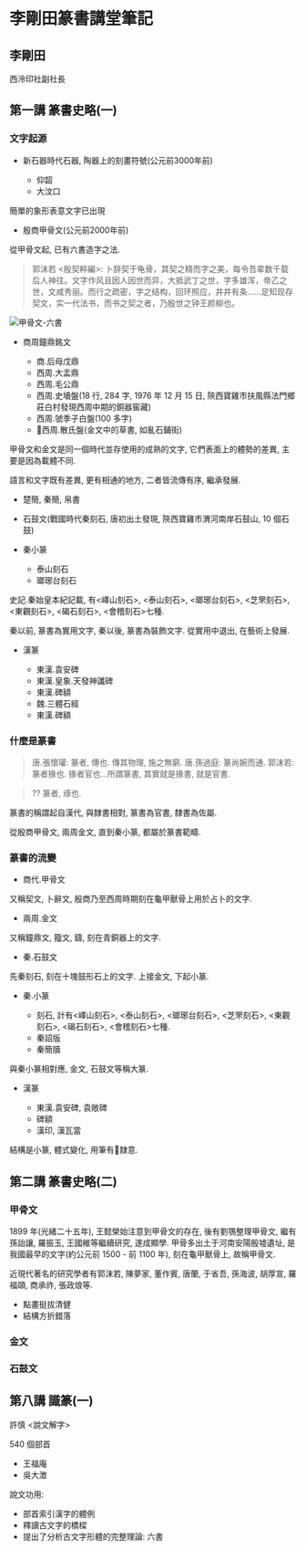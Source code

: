 # 李剛田篆書講堂筆記

## 李剛田

西泠印社副社長

## 第一講 篆書史略(一)

### 文字起源

- 新石器時代石器, 陶器上的刻畫符號(公元前3000年前)

  - 仰韶
  - 大汶口

簡單的象形表意文字已出現

- 殷商甲骨文(公元前2000年前)

從甲骨文起, 已有六書造字之法.

> 郭沫若 <殷契粹編>: 卜辞契于龟骨，其契之精而字之美，每令吾辈数千载后人神往。文字作风且因人因世而异，大抵武丁之世，字多雄浑，帝乙之世，文咸秀丽。而行之疏密，字之结构，回环照应，井井有条……足知现存契文，实一代法书，而书之契之者，乃殷世之钟王颜柳也。

![甲骨文-六書](/arts/images/00_ligangtian_jiaguwen.png)

- 商周鐘鼎銘文

  - 商.后母戊鼎
  - 西周.大盂鼎
  - 西周.毛公鼎
  - 西周.史墻盤(18 行, 284 字, 1976 年 12 月 15 日, 陝西寶雞市扶風縣法門鄉莊白村發現西周中期的銅器窖藏)
  - 西周.虢季子白盤(100 多字)
  - 西周.散氏盤(金文中的草書, 如亂石鋪街)

甲骨文和金文是同一個時代並存使用的成熟的文字, 它們表面上的體勢的差異, 主要是因為載體不同.

語言和文字既有差異, 更有相通的地方, 二者皆流傳有序, 繼承發展.

- 楚簡, 秦簡, 帛書

- 石鼓文(戰國時代秦刻石, 唐初出土發現, 陝西寶雞市渭河南岸石鼓山, 10 個石鼓)

- 秦小篆

  - 泰山刻石
  - 瑯琊台刻石

史記.秦始皇本紀記載, 有<嶧山刻石>, <泰山刻石>, <瑯琊台刻石>, <芝罘刻石>, <東觀刻石>, <碣石刻石>, <會稽刻石>七種.

秦以前, 篆書為實用文字, 秦以後, 篆書為裝飾文字. 從實用中退出, 在藝術上發展.

- 漢篆

  - 東漢.袁安碑
  - 東漢.皇象.天發神讖碑
  - 東漢.碑額
  - 魏.三體石經
  - 東漢.碑額

### 什麼是篆書

> 唐.張懷瓘: 篆者, 傳也. 傳其物理, 施之無窮.
> 唐.孫過庭: 篆尚婉而通.
> 郭沫若: 篆者掾也. 掾者官也...所謂篆書, 其實就是掾書, 就是官書.

> ?? 篆者, 琢也.

篆書的稱謂起自漢代, 與隸書相對, 篆書為官書, 隸書為佐屬.

從殷商甲骨文, 兩周金文, 直到秦小篆, 都屬於篆書範疇.

### 篆書的流變

- 商代.甲骨文

又稱契文, 卜辭文, 殷商乃至西周時期刻在龜甲獸骨上用於占卜的文字.

- 兩周.金文

又稱鐘鼎文, 籀文, 鑄, 刻在青銅器上的文字.

- 秦.石鼓文

先秦刻石, 刻在十塊鼓形石上的文字. 上接金文, 下起小篆.

- 秦.小篆

  - 刻石, 計有<嶧山刻石>, <泰山刻石>, <瑯琊台刻石>, <芝罘刻石>, <東觀刻石>, <碣石刻石>, <會稽刻石>七種.
  - 秦詔版
  - 秦簡牘

與秦小篆相對應, 金文, 石鼓文等稱大篆.

- 漢篆

  - 東漢.袁安碑, 袁敞碑
  - 碑額
  - 漢印, 漢瓦當

結構是小篆, 體式變化, 用筆有隸意.

## 第二講 篆書史略(二)

### 甲骨文

1899 年(光緒二十五年), 王懿榮始注意到甲骨文的存在, 後有劉鶚整理甲骨文, 繼有孫詒讓, 羅振玉, 王國維等繼續研究, 遂成顯學. 甲骨多出土于河南安陽殷墟遺址, 是我國最早的文字(約公元前 1500 - 前 1100 年), 刻在龜甲獸骨上, 故稱甲骨文.

近現代著名的研究學者有郭沫若, 陳夢家, 董作賓, 唐蘭, 于省吾, 孫海波, 胡厚宣, 羅福頤, 商承祚, 張政烺等.

- 點畫挺拔清健
- 結構方折錯落

### 金文



### 石鼓文


## 第八講 識篆(一)

許慎 <說文解字>

540 個部首

- 王福庵
- 吳大澂

說文功用:

- 部首索引漢字的體例
- 釋讀古文字的橋樑
- 提出了分析古文字形體的完整理論: 六書
